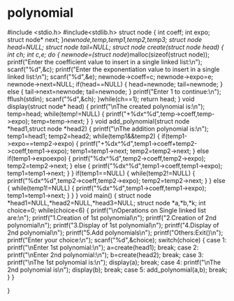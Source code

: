# polynomial
#include <stdio.h>
#include<stdlib.h>
struct node
{
    int coeff;
    int expo;
    struct node* next;
}*newnode,*temp,*temp1,*temp2,*temp3;
struct node* head=NULL;
struct node* tail=NULL;
struct node* create(struct node* head)
{
    int ch;
    int c,e;
    do
    {
        newnode=(struct node*)malloc(sizeof(struct node));
        printf("Enter the coefficient value to insert in a single linked list:\n");
        scanf("%d",&c);
        printf("Enter the exponentiation value to insert in a single linked list:\n");
        scanf("%d",&e);
        newnode->coeff=c;
        newnode->expo=e;
        newnode->next=NULL;
        if(head==NULL)
        {
            head=newnode;
            tail=newnode;
        }
        else
        {
            tail->next=newnode;
            tail=newnode;
        }
        printf("Enter 1 to continue:\n");
        fflush(stdin);
        scanf("%d",&ch);
    }while(ch==1);
    return head;
}
void display(struct node* head)
{
    printf("\nThe created polynomial is:\n");
    temp=head;
    while(temp!=NULL)
    {
        printf("+%dx^%d",temp->coeff,temp->expo);
        temp=temp->next;
    }
}
void add_polynomial(struct node *head1,struct node *head2)
{
    printf("\nThe addition polynomial is:\n");
    temp1=head1;
    temp2=head2;
    while(temp1&&temp2)
    {
        if(temp1->expo==temp2->expo)
        {
            printf("+%dx^%d",temp1->coeff+temp2->coeff,temp1->expo);
            temp1=temp1->next;
            temp2=temp2->next;
        }
        else if(temp1->expo<temp2->expo)
        {
            printf("%dx^%d",temp2->coeff,temp2->expo);
            temp2=temp2->next;
        }
        else
        {
            printf("%dx^%d",temp1->coeff,temp1->expo);
            temp1=temp1->next;
        }
    }
    if(temp1==NULL)
    {
        while(temp2!=NULL)
        {
            printf("%dx^%d",temp2->coeff,temp2->expo);
            temp2=temp2->next;
        }
    }
    else
    {
        while(temp1!=NULL)
        {
            printf("%dx^%d",temp1->coeff,temp1->expo);
            temp1=temp1->next;
        }
    }
}
void main()
{
    struct node *head1=NULL,*head2=NULL,*head3=NULL;
    struct node *a,*b,*k;
    int choice=0;
    while(choice<6)
    {
        printf("\nOperations on Single linked list are:\n");
        printf("1.Creation of 1st polynomial\n");
        printf("2.Creation of 2nd polynomial\n");
        printf("3.Display of 1st polynomial\n");
        printf("4.Display of 2nd polynomial\n");
        printf("5.Add polynomials\n");
        printf("Others:Exit()\n");
        printf("Enter your choice:\n");
        scanf("%d",&choice);
        switch(choice)
        {
            case 1:
                    printf("\nEnter 1st polynomial:\n");
                    a=create(head1);
                    break;
            case 2:
                    printf("\nEnter 2nd polynomial:\n");
                    b=create(head2);
                    break;
            case 3:
                    printf("\nThe 1st polynomial is:\n");
                    display(a);
                    break;
            case 4:
                    printf("\nThe 2nd polynomial is\n");
                    display(b);
                    break;
            case 5:
                    add_polynomial(a,b);
                    break;
        }
    }
    
}
